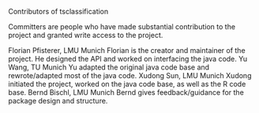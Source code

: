 Contributors of tsclassification

Committers are people who have made substantial contribution to the project and granted write access to the project.

Florian Pfisterer, LMU Munich
Florian is the creator and maintainer of the project. He designed the API and worked on interfacing the java code. 
Yu Wang, TU Munich
Yu adapted the original java code base and rewrote/adapted most of the java code.
Xudong Sun, LMU Munich
Xudong initiated the project, worked on the java code base, as well as the R code base.
Bernd Bischl, LMU Munich
Bernd gives feedback/guidance for the package design and structure.